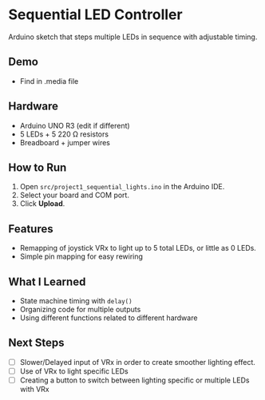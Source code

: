 # Sequential LED Controller
Arduino sketch that steps multiple LEDs in sequence with adjustable timing.

## Demo
- Find in .media file

## Hardware
- Arduino UNO R3 (edit if different)
- 5 LEDs + 5 220 Ω resistors
- Breadboard + jumper wires

## How to Run
1. Open `src/project1_sequential_lights.ino` in the Arduino IDE.
2. Select your board and COM port.
3. Click **Upload**.

## Features
- Remapping of joystick VRx to light up to 5 total LEDs, or little as 0 LEDs.
- Simple pin mapping for easy rewiring

## What I Learned
- State machine timing with `delay()`
- Organizing code for multiple outputs
- Using different functions related to different hardware

## Next Steps
- [ ] Slower/Delayed input of VRx in order to create smoother lighting effect.
- [ ] Use of VRx to light specific LEDs
- [ ] Creating a button to switch between lighting specific or multiple LEDs with VRx
